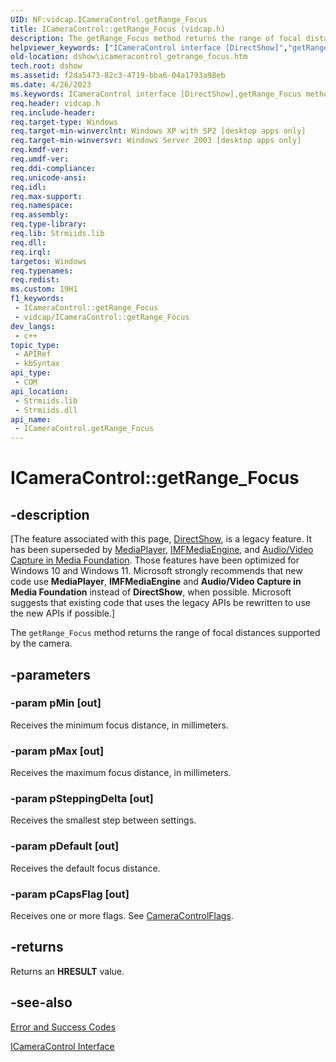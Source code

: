 ```yaml
---
UID: NF:vidcap.ICameraControl.getRange_Focus
title: ICameraControl::getRange_Focus (vidcap.h)
description: The getRange_Focus method returns the range of focal distances supported by the camera.
helpviewer_keywords: ["ICameraControl interface [DirectShow]","getRange_Focus method","ICameraControl.getRange_Focus","ICameraControl::getRange_Focus","ICameraControlgetRange_Focus","dshow.icameracontrol_getrange_focus","getRange_Focus","getRange_Focus method [DirectShow]","getRange_Focus method [DirectShow]","ICameraControl interface","vidcap/ICameraControl::getRange_Focus"]
old-location: dshow\icameracontrol_getrange_focus.htm
tech.root: dshow
ms.assetid: f2da5473-82c3-4719-bba6-04a1793a98eb
ms.date: 4/26/2023
ms.keywords: ICameraControl interface [DirectShow],getRange_Focus method, ICameraControl.getRange_Focus, ICameraControl::getRange_Focus, ICameraControlgetRange_Focus, dshow.icameracontrol_getrange_focus, getRange_Focus, getRange_Focus method [DirectShow], getRange_Focus method [DirectShow],ICameraControl interface, vidcap/ICameraControl::getRange_Focus
req.header: vidcap.h
req.include-header: 
req.target-type: Windows
req.target-min-winverclnt: Windows XP with SP2 [desktop apps only]
req.target-min-winversvr: Windows Server 2003 [desktop apps only]
req.kmdf-ver: 
req.umdf-ver: 
req.ddi-compliance: 
req.unicode-ansi: 
req.idl: 
req.max-support: 
req.namespace: 
req.assembly: 
req.type-library: 
req.lib: Strmiids.lib
req.dll: 
req.irql: 
targetos: Windows
req.typenames: 
req.redist: 
ms.custom: 19H1
f1_keywords:
 - ICameraControl::getRange_Focus
 - vidcap/ICameraControl::getRange_Focus
dev_langs:
 - c++
topic_type:
 - APIRef
 - kbSyntax
api_type:
 - COM
api_location:
 - Strmiids.lib
 - Strmiids.dll
api_name:
 - ICameraControl.getRange_Focus
---
```


# ICameraControl::getRange_Focus


## -description

\[The feature associated with this page, [DirectShow](/windows/win32/directshow/directshow), is a legacy feature. It has been superseded by [MediaPlayer](/uwp/api/Windows.Media.Playback.MediaPlayer), [IMFMediaEngine](/windows/win32/api/mfmediaengine/nn-mfmediaengine-imfmediaengine), and [Audio/Video Capture in Media Foundation](windows/win32/medfound/audio-video-capture-in-media-foundation). Those features have been optimized for Windows 10 and Windows 11. Microsoft strongly recommends that new code use **MediaPlayer**, **IMFMediaEngine** and **Audio/Video Capture in Media Foundation** instead of **DirectShow**, when possible. Microsoft suggests that existing code that uses the legacy APIs be rewritten to use the new APIs if possible.\]

The <code>getRange_Focus</code> method returns the range of focal distances supported by the camera.

## -parameters

### -param pMin [out]

Receives the minimum focus distance, in millimeters.

### -param pMax [out]

Receives the maximum focus distance, in millimeters.

### -param pSteppingDelta [out]

Receives the smallest step between settings.

### -param pDefault [out]

Receives the default focus distance.

### -param pCapsFlag [out]

Receives one or more flags. See <a href="/windows/win32/api/strmif/ne-strmif-cameracontrolflags">CameraControlFlags</a>.

## -returns

Returns an <b>HRESULT</b> value.

## -see-also

<a href="/windows/desktop/DirectShow/error-and-success-codes">Error and Success Codes</a>



<a href="/windows/desktop/api/vidcap/nn-vidcap-icameracontrol">ICameraControl Interface</a>